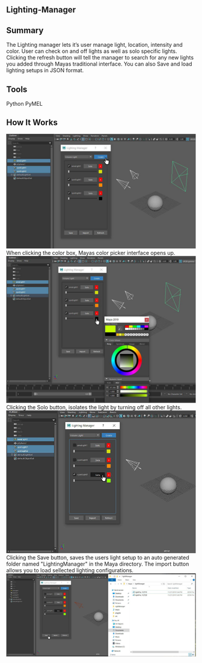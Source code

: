 ## Lighting-Manager
## Summary
The Lighting manager lets it’s user manage light, location, intensity and color. User can check on and off lights as well as solo specific lights. Clicking the refresh button will tell the manager to search for any new lights you added through Mayas traditional interface. You can also Save and load lighting setups in JSON format.
## Tools
Python 
PyMEL
## How It Works
![](pics/1.jpg)
When clicking the color box, Mayas color picker interface opens up.
![](pics/2.jpg)
Clicking the Solo button, isolates the light by turning off all other lights.
![](pics/3.jpg)
Clicking the Save button, saves the users light setup to an auto generated folder named "LightingManager" in the Maya directory. 
The import button allows you to load sellected lighting configurations. 
![](pics/4.jpg)
